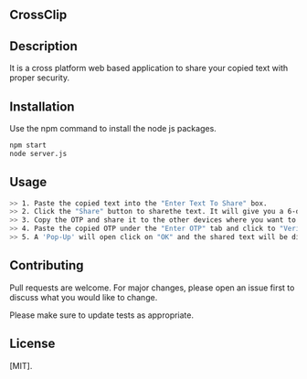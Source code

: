 ## CrossClip

## Description
It is a cross platform web based application to share your copied text with proper security.

## Installation

Use the npm command to install the node js packages.

```bash
npm start
node server.js
```

## Usage

```bash
>> 1. Paste the copied text into the "Enter Text To Share" box.
>> 2. Click the "Share" button to sharethe text. It will give you a 6-digit OTP.
>> 3. Copy the OTP and share it to the other devices where you want to copy ## And the Website Can Be Opened
>> 4. Paste the copied OTP under the "Enter OTP" tab and click to "Verify" it.
>> 5. A 'Pop-Up' will open click on "OK" and the shared text will be displayed in another field.
```

## Contributing

Pull requests are welcome. For major changes, please open an issue first
to discuss what you would like to change.

Please make sure to update tests as appropriate.

## License

[MIT].
